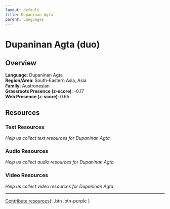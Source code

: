 ```yaml
---
layout: default
title: Dupaninan Agta
parent: Languages
---
```


# Dupaninan Agta (duo)

## Overview

**Language**: Dupaninan Agta  
**Region/Area**: South-Eastern Asia, Asia  
**Family**: Austronesian  
**Grassroots Presence (z-score)**: -0.17  
**Web Presence (z-score)**: 0.65  

## Resources

### Text Resources
*Help us collect text resources for Dupaninan Agta*

### Audio Resources
*Help us collect audio resources for Dupaninan Agta*

### Video Resources
*Help us collect video resources for Dupaninan Agta*

---

[Contribute resources](https://forms.office.com/e/1SfLJx3u1r){: .btn .btn-purple }
